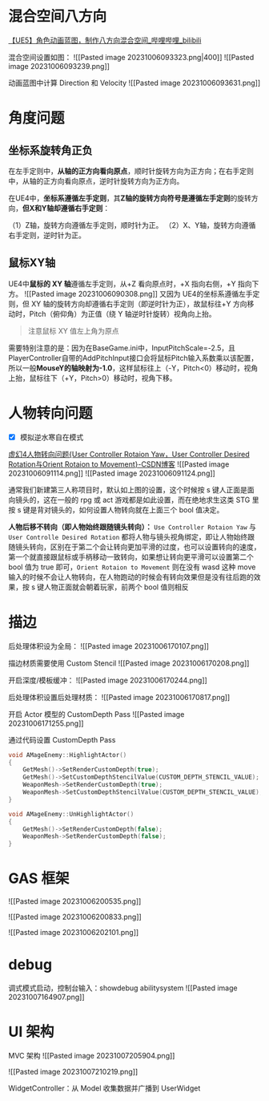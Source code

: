 
# 混合空间八方向
[【UE5】角色动画蓝图，制作八方向混合空间_哔哩哔哩_bilibili](https://www.bilibili.com/video/BV1TG4y1V75k/?spm_id_from=333.337.top_right_bar_window_custom_collection.content.click)

混合空间设置如图：
![[Pasted image 20231006093323.png|400]]
![[Pasted image 20231006093239.png]]

动画蓝图中计算 Direction 和 Velocity
![[Pasted image 20231006093631.png]]
# 角度问题
## 坐标系旋转角正负

在左手定则中，**从轴的正方向看向原点**，顺时针旋转方向为正方向；在右手定则中，从轴的正方向看向原点，逆时针旋转方向为正方向。

在UE4中，**坐标系遵循左手定则**，其**Z轴的旋转方向符号是遵循左手定则**的旋转方向，**但X和Y轴却遵循右手定则**：

（1）Z轴，旋转方向遵循左手定则，顺时针为正。
（2）X、Y轴，旋转方向遵循右手定则，逆时针为正。

## 鼠标XY轴

UE4中**鼠标的 XY 轴**遵循左手定则，从+Z 看向原点时，+X 指向右侧，+Y 指向下方。
![[Pasted image 20231006090308.png]]
又因为 UE4的坐标系遵循左手定则，但 XY 轴的旋转方向却遵循右手定则（即逆时针为正），故鼠标往+Y 方向移动时，Pitch（俯仰角）为正值（绕 Y 轴逆时针旋转）视角向上抬。
>注意鼠标 XY 值左上角为原点

需要特别注意的是：因为在BaseGame.ini中，InputPitchScale=-2.5，且PlayerController自带的AddPitchInput接口会将鼠标Pitch输入系数乘以该配置，所以一般**MouseY的轴映射为-1.0**，这样鼠标往上（-Y，Pitch<0）移动时，视角上抬，鼠标往下（+Y，Pitch>0）移动时，视角下移。
# 人物转向问题
- [x] 模拟逆水寒自在模式

[虚幻4人物转向问题{User Controller Rotaion Yaw，User Controller Desired Rotation与Orient Rotaion to Movement}-CSDN博客](https://blog.csdn.net/u012249992/article/details/83186907)
![[Pasted image 20231006091114.png]]
![[Pasted image 20231006091124.png]]

通常我们新建第三人称项目时，默认如上图的设置，这个时候按 s 键人正面是面向镜头的，这在一般的 rpg 或 act 游戏都是如此设置，而在绝地求生这类 STG 里按 s 键是背对镜头的，如何设置人物转向就在上面三个 bool 值决定。

**人物后移不转向（即人物始终跟随镜头转向）：**
`Use Controller Rotaion Yaw` 与 `User Controlle Desired Rotation` 都将人物与镜头视角绑定，即让人物始终跟随镜头转向，区别在于第二个会让转向更加平滑的过度，也可以设置转向的速度，第一个就直接跟鼠标或手柄移动一致转向，如果想让转向更平滑可以设置第二个 bool 值为 true 即可，`Orient Rotaion to Movement` 则在没有 wasd 这种 move 输入的时候不会让人物转向，在人物跑动的时候会有转向效果但是没有往后跑的效果，按 s 键人物正面就会朝着玩家，前两个 bool 值则相反

# 描边
后处理体积设为全局：
![[Pasted image 20231006170107.png]]

描边材质需要使用 Custom Stencil
![[Pasted image 20231006170208.png]]

开启深度/模板缓冲：
![[Pasted image 20231006170244.png]]

后处理体积设置后处理材质：
![[Pasted image 20231006170817.png]]

开启 Actor 模型的 CustomDepth Pass
![[Pasted image 20231006171255.png]]

通过代码设置 CustomDepth Pass
```c++
void AMageEnemy::HighlightActor()
{
	GetMesh()->SetRenderCustomDepth(true);
	GetMesh()->SetCustomDepthStencilValue(CUSTOM_DEPTH_STENCIL_VALUE);
	WeaponMesh->SetRenderCustomDepth(true);
	WeaponMesh->SetCustomDepthStencilValue(CUSTOM_DEPTH_STENCIL_VALUE);
}

void AMageEnemy::UnHighlightActor()
{
	GetMesh()->SetRenderCustomDepth(false);
	WeaponMesh->SetRenderCustomDepth(false);
}
```

# GAS 框架
![[Pasted image 20231006200535.png]]

![[Pasted image 20231006200833.png]]

![[Pasted image 20231006202101.png]]

# debug
调式模式启动，控制台输入：showdebug abilitysystem
![[Pasted image 20231007164907.png]]

# UI 架构
MVC 架构
![[Pasted image 20231007205904.png]]

![[Pasted image 20231007210219.png]]

WidgetController：从 Model 收集数据并广播到 UserWidget

